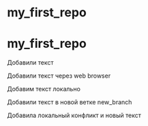 ﻿# my_first_repo
# my_first_repo

Добавили текст 

Добавили текст через web browser

Добавим текст локально

Добавили текст в новой ветке new_branch

Добавила локальный конфликт и новый текст


